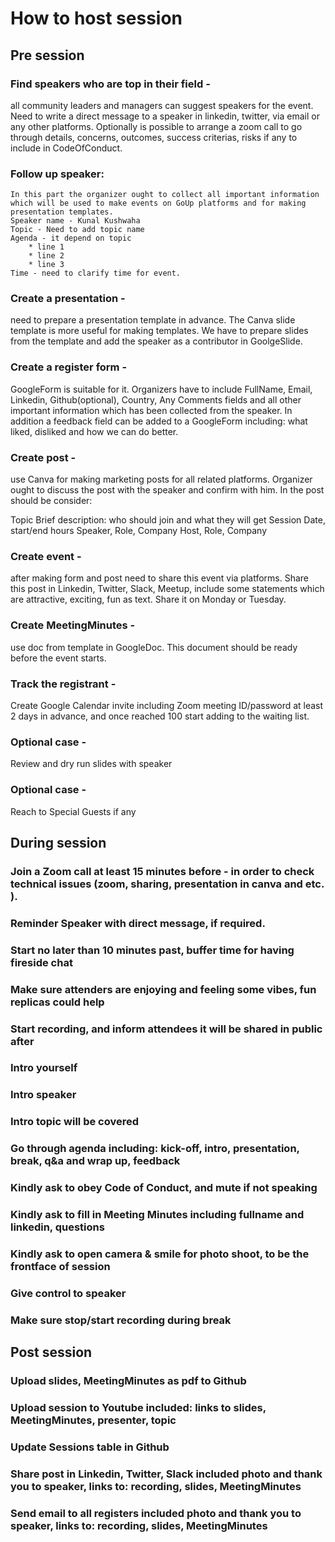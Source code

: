 # How to host session
## Pre session

### Find speakers who are top in their field - 
all community leaders and managers can suggest speakers for the event. Need to write a direct message to a speaker in linkedin, twitter, via email or any other platforms. Optionally is possible to arrange a zoom call to go through details, concerns, outcomes, success criterias, risks if any to include in CodeOfConduct. 

### Follow up speaker: 
	In this part the organizer ought to collect all important information which will be used to make events on GoUp platforms and for making presentation templates.
	Speaker name - Kunal Kushwaha
	Topic - Need to add topic name
	Agenda - it depend on topic
		* line 1
		* line 2
		* line 3
	Time - need to clarify time for event.

### Create a presentation -  
need to prepare a presentation template in advance. The Canva slide template is more useful for making templates. We have to prepare slides from the template and add the speaker as a contributor in GoolgeSlide. 

### Create a register form - 
GoogleForm is suitable for it. Organizers have to include FullName, Email, Linkedin, Github(optional), Country, Any Comments fields and all other important information which has been collected from the speaker. In addition a feedback field can be added to a  GoogleForm including: what liked, disliked and how we can do better.

### Create post - 
use Canva for making marketing posts for all related platforms. Organizer ought to discuss the post  with the speaker and confirm with him. In the post should be consider:  

 Topic Brief description: who should join and what they will get
 Session Date, start/end hours
 Speaker, Role, Company
 Host, Role, Company

### Create event - 
after making form and post need to share this event via platforms. Share this post in Linkedin, Twitter, Slack, Meetup, include some statements which are attractive, exciting, fun as text. Share it on Monday or Tuesday.

### Create MeetingMinutes - 
use doc from template in GoogleDoc. This document should be ready before the event starts. 

### Track the registrant - 
Create Google Calendar invite including Zoom meeting ID/password at least 2 days in advance, and once reached 100 start adding to the waiting list. 

### Optional case - 
Review and dry run slides with speaker
### Optional case - 
Reach to Special Guests if any

## During session

 ### Join a Zoom call at least 15 minutes before - in order to check technical issues (zoom, sharing, presentation in canva and etc. ).

 ### Reminder Speaker with direct message, if required.

 ### Start no later than 10 minutes past, buffer time for having fireside chat

 ### Make sure attenders are enjoying and feeling some vibes, fun replicas could help

 ### Start recording, and inform attendees it will be shared in public after

 ### Intro yourself

 ### Intro speaker

 ### Intro topic will be covered

 ### Go through agenda including: kick-off, intro, presentation, break, q&a and wrap up, feedback

 ### Kindly ask to obey Code of Conduct, and mute if not speaking

 ### Kindly ask to fill in Meeting Minutes including fullname and linkedin, questions

 ### Kindly ask to open camera & smile for photo shoot, to be the frontface of session

 ### Give control to speaker

 ### Make sure stop/start recording during break

## Post session

 ### Upload slides, MeetingMinutes as pdf to Github

 ### Upload session to Youtube included: links to slides, MeetingMinutes, presenter, topic

 ### Update Sessions table in Github

 ### Share post in Linkedin, Twitter, Slack included photo and thank you to speaker, links to: recording, slides, MeetingMinutes

 ### Send email to all registers included photo and thank you to speaker, links to: recording, slides, MeetingMinutes

